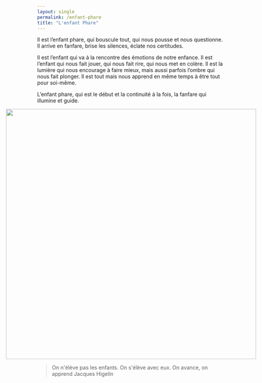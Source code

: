 ```yaml
---
layout: single
permalink: /enfant-phare
title: "L'enfant Phare"
---
```


Il est l’enfant phare, qui bouscule tout, qui nous pousse et nous questionne. Il arrive en fanfare, brise les silences, éclate nos certitudes. 

Il est l’enfant qui va à la rencontre des émotions de notre enfance. Il est l’enfant qui nous fait jouer, qui nous fait rire, qui nous met en colère. Il est la lumière qui nous encourage à faire mieux, mais aussi parfois l’ombre qui nous fait plonger. Il est tout mais nous apprend en même temps à être tout pour soi-même. 

L’enfant phare, qui est le début et la continuité à la fois, la fanfare qui illumine et guide.

<div style="display:flex;justify-content:center">
    <img src="/assets/images/enfant-phare.jpg" style="width:70vw;height:auto;max-width:900px"/>
</div>

<blockquote class="quote">
On n'élève pas les enfants. On s'élève avec eux. On avance, on apprend
  <span>Jacques Higelin</span>
</blockquote>